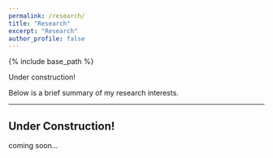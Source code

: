 ```yaml
---
permalink: /research/
title: "Research"
excerpt: "Research"
author_profile: false
---
```


{% include base_path %}

Under construction!

Below is a brief summary of my research interests.<br> 
*******

Under Construction!
------
coming soon...